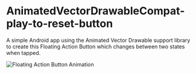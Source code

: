 # AnimatedVectorDrawableCompat-play-to-reset-button
A simple Android app using the Animated Vector Drawable support library to create this Floating Action Button which changes between two states when tapped.

![Floating Action Button Animation](https://cloud.githubusercontent.com/assets/12188996/13394996/d23f2f24-dee3-11e5-9f15-7dadaace074e.gif)

